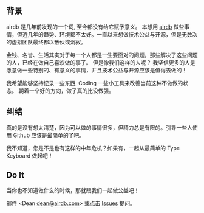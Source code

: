 ## 背景

airdb 是几年前发现的一个词, 至今都没有给它赋予意义。 本想用 [airdb](https://github.com/airdb) 做些事情，但近几年的趋势、环境都不太好。一直以来想做技术公益与开源，但是无数次的虚拟团队最终都以散伙或沉寂。

金钱、名誉、生活其实对于每一个人都是一生要面对的问题，那些解决了这些问题的人，已经在做自己喜欢做的事了。 但是像我们这样的人呢？ 我坚信更多的人是愿意做一些特别的、有意义的事情，并且技术公益与开源应该是值得去做的！

我希望能够坚持记录一些东西, Coding 一些小工具来改善当前这种不做做的状态。 朝着一个好的方向，做了真的比没做强。

## 纠结

真的是没有想太清楚，因为可以做的事情很多，但精力总是有限的。引导一些人使用 Github 应该是最简单的了吧。

我不知道，您是不是也有这样的中年危机？如果有，一起从最简单的 Type Keyboard 做起吧！


## Do It

当你也不知道做什么的时候，那就跟我们一起做公益吧！

邮件 &lt;Dean dean@airdb.com&gt;  或点击 [Issues](https://github.com/airdb/index/issues) 提问。
